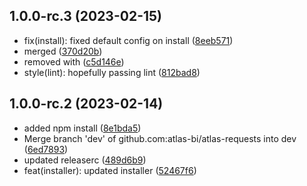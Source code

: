 ## 1.0.0-rc.3 (2023-02-15)

* fix(install): fixed default config on install ([8eeb571](https://github.com/atlas-bi/atlas-requests/commit/8eeb571))
* merged ([370d20b](https://github.com/atlas-bi/atlas-requests/commit/370d20b))
* removed with ([c5d146e](https://github.com/atlas-bi/atlas-requests/commit/c5d146e))
* style(lint): hopefully passing lint ([812bad8](https://github.com/atlas-bi/atlas-requests/commit/812bad8))

## 1.0.0-rc.2 (2023-02-14)

- added npm install ([8e1bda5](https://github.com/atlas-bi/atlas-requests/commit/8e1bda5))
- Merge branch 'dev' of github.com:atlas-bi/atlas-requests into dev ([6ed7893](https://github.com/atlas-bi/atlas-requests/commit/6ed7893))
- updated releaserc ([489d6b9](https://github.com/atlas-bi/atlas-requests/commit/489d6b9))
- feat(installer): updated installer ([52467f6](https://github.com/atlas-bi/atlas-requests/commit/52467f6))
